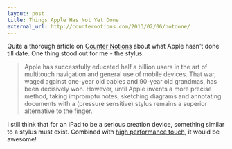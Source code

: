 ```yaml
---
layout: post
title: Things Apple Has Not Yet Done
external_url: http://counternotions.com/2013/02/06/notdone/ 
---
```

Quite a thorough article on [Counter Notions](http://www.counternotions.com) about what Apple hasn't done till date. One thing stood out for me - the stylus.
> Apple has successfully educated half a billion users in the art of multitouch navigation and general use of mobile devices. That war, waged against one-year old babies and 90-year old grandmas, has been decisively won. However, until Apple invents a more precise method, taking impromptu notes, sketching diagrams and annotating documents with a (pressure sensitive) stylus remains a superior alternative to the finger.

I still think that for an iPad to be a serious creation device, something similar to a stylus must exist. Combined with [high performance touch](http://www.youtube.com/watch?v=vOvQCPLkPt4), it would be awesome!

